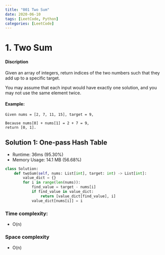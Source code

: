 ```yaml
---
title: "001 Two Sum"
date: 2020-06-10
tags: [LeetCode, Python]
categories: [LeetCode]
---
```


# 1. Two Sum 

#### Discription

Given an array of integers, return indices of the two numbers such that they add up to a specific target.

You may assume that each input would have exactly one solution, and you may not use the same element twice.

#### Example:

```
Given nums = [2, 7, 11, 15], target = 9,

Because nums[0] + nums[1] = 2 + 7 = 9,
return [0, 1].
```

## Solution 1: One-pass Hash Table

- Runtime: 36ms (95.30%)
- Memory Usage: 14.1 MB (56.68%)

```python
class Solution:
    def twoSum(self, nums: List[int], target: int) -> List[int]:
        value_dict = {}
        for i in range(len(nums)):
            find_value = target - nums[i]
            if find_value in value_dict:
                return [value_dict[find_value], i]
            value_dict[nums[i]] = i
```

### Time complexity: 

- O(n)

### Space complexity

- O(n)
